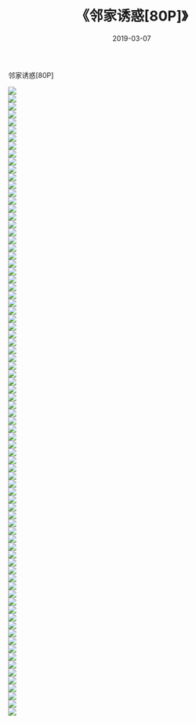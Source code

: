 ﻿---
layout: post
title:  《邻家诱惑[80P]》
date:   2019-03-07
img: http://img.660000.xyz/Sharelink/性感/2019/邻家诱惑[80P]/000.jpg
categories: [美女, 清纯, 唯美]
---

邻家诱惑[80P]

  ![](http://img.660000.xyz/Sharelink/性感/2019/邻家诱惑[80P]/001.jpg) <br> ![](http://img.660000.xyz/Sharelink/性感/2019/邻家诱惑[80P]/002.jpg) <br> ![](http://img.660000.xyz/Sharelink/性感/2019/邻家诱惑[80P]/003.jpg) <br> ![](http://img.660000.xyz/Sharelink/性感/2019/邻家诱惑[80P]/004.jpg) <br> ![](http://img.660000.xyz/Sharelink/性感/2019/邻家诱惑[80P]/005.jpg) <br> ![](http://img.660000.xyz/Sharelink/性感/2019/邻家诱惑[80P]/006.jpg) <br> ![](http://img.660000.xyz/Sharelink/性感/2019/邻家诱惑[80P]/007.jpg) <br> ![](http://img.660000.xyz/Sharelink/性感/2019/邻家诱惑[80P]/008.jpg) <br> ![](http://img.660000.xyz/Sharelink/性感/2019/邻家诱惑[80P]/009.jpg) <br> ![](http://img.660000.xyz/Sharelink/性感/2019/邻家诱惑[80P]/010.jpg) <br> ![](http://img.660000.xyz/Sharelink/性感/2019/邻家诱惑[80P]/011.jpg) <br> ![](http://img.660000.xyz/Sharelink/性感/2019/邻家诱惑[80P]/012.jpg) <br> ![](http://img.660000.xyz/Sharelink/性感/2019/邻家诱惑[80P]/013.jpg) <br> ![](http://img.660000.xyz/Sharelink/性感/2019/邻家诱惑[80P]/014.jpg) <br> ![](http://img.660000.xyz/Sharelink/性感/2019/邻家诱惑[80P]/015.jpg) <br> ![](http://img.660000.xyz/Sharelink/性感/2019/邻家诱惑[80P]/016.jpg) <br> ![](http://img.660000.xyz/Sharelink/性感/2019/邻家诱惑[80P]/017.jpg) <br> ![](http://img.660000.xyz/Sharelink/性感/2019/邻家诱惑[80P]/018.jpg) <br> ![](http://img.660000.xyz/Sharelink/性感/2019/邻家诱惑[80P]/019.jpg) <br> ![](http://img.660000.xyz/Sharelink/性感/2019/邻家诱惑[80P]/020.jpg) <br> ![](http://img.660000.xyz/Sharelink/性感/2019/邻家诱惑[80P]/021.jpg) <br> ![](http://img.660000.xyz/Sharelink/性感/2019/邻家诱惑[80P]/022.jpg) <br> ![](http://img.660000.xyz/Sharelink/性感/2019/邻家诱惑[80P]/023.jpg) <br> ![](http://img.660000.xyz/Sharelink/性感/2019/邻家诱惑[80P]/024.jpg) <br> ![](http://img.660000.xyz/Sharelink/性感/2019/邻家诱惑[80P]/025.jpg) <br> ![](http://img.660000.xyz/Sharelink/性感/2019/邻家诱惑[80P]/026.jpg) <br> ![](http://img.660000.xyz/Sharelink/性感/2019/邻家诱惑[80P]/027.jpg) <br> ![](http://img.660000.xyz/Sharelink/性感/2019/邻家诱惑[80P]/028.jpg) <br> ![](http://img.660000.xyz/Sharelink/性感/2019/邻家诱惑[80P]/029.jpg) <br> ![](http://img.660000.xyz/Sharelink/性感/2019/邻家诱惑[80P]/030.jpg) <br> ![](http://img.660000.xyz/Sharelink/性感/2019/邻家诱惑[80P]/031.jpg) <br> ![](http://img.660000.xyz/Sharelink/性感/2019/邻家诱惑[80P]/032.jpg) <br> ![](http://img.660000.xyz/Sharelink/性感/2019/邻家诱惑[80P]/033.jpg) <br> ![](http://img.660000.xyz/Sharelink/性感/2019/邻家诱惑[80P]/034.jpg) <br> ![](http://img.660000.xyz/Sharelink/性感/2019/邻家诱惑[80P]/035.jpg) <br> ![](http://img.660000.xyz/Sharelink/性感/2019/邻家诱惑[80P]/036.jpg) <br> ![](http://img.660000.xyz/Sharelink/性感/2019/邻家诱惑[80P]/037.jpg) <br> ![](http://img.660000.xyz/Sharelink/性感/2019/邻家诱惑[80P]/038.jpg) <br> ![](http://img.660000.xyz/Sharelink/性感/2019/邻家诱惑[80P]/039.jpg) <br> ![](http://img.660000.xyz/Sharelink/性感/2019/邻家诱惑[80P]/040.jpg) <br> ![](http://img.660000.xyz/Sharelink/性感/2019/邻家诱惑[80P]/041.jpg) <br> ![](http://img.660000.xyz/Sharelink/性感/2019/邻家诱惑[80P]/042.jpg) <br> ![](http://img.660000.xyz/Sharelink/性感/2019/邻家诱惑[80P]/043.jpg) <br> ![](http://img.660000.xyz/Sharelink/性感/2019/邻家诱惑[80P]/044.jpg) <br> ![](http://img.660000.xyz/Sharelink/性感/2019/邻家诱惑[80P]/045.jpg) <br> ![](http://img.660000.xyz/Sharelink/性感/2019/邻家诱惑[80P]/046.jpg) <br> ![](http://img.660000.xyz/Sharelink/性感/2019/邻家诱惑[80P]/047.jpg) <br> ![](http://img.660000.xyz/Sharelink/性感/2019/邻家诱惑[80P]/048.jpg) <br> ![](http://img.660000.xyz/Sharelink/性感/2019/邻家诱惑[80P]/049.jpg) <br> ![](http://img.660000.xyz/Sharelink/性感/2019/邻家诱惑[80P]/050.jpg) <br> ![](http://img.660000.xyz/Sharelink/性感/2019/邻家诱惑[80P]/051.jpg) <br> ![](http://img.660000.xyz/Sharelink/性感/2019/邻家诱惑[80P]/052.jpg) <br> ![](http://img.660000.xyz/Sharelink/性感/2019/邻家诱惑[80P]/053.jpg) <br> ![](http://img.660000.xyz/Sharelink/性感/2019/邻家诱惑[80P]/054.jpg) <br> ![](http://img.660000.xyz/Sharelink/性感/2019/邻家诱惑[80P]/055.jpg) <br> ![](http://img.660000.xyz/Sharelink/性感/2019/邻家诱惑[80P]/056.jpg) <br> ![](http://img.660000.xyz/Sharelink/性感/2019/邻家诱惑[80P]/057.jpg) <br> ![](http://img.660000.xyz/Sharelink/性感/2019/邻家诱惑[80P]/058.jpg) <br> ![](http://img.660000.xyz/Sharelink/性感/2019/邻家诱惑[80P]/059.jpg) <br> ![](http://img.660000.xyz/Sharelink/性感/2019/邻家诱惑[80P]/060.jpg) <br> ![](http://img.660000.xyz/Sharelink/性感/2019/邻家诱惑[80P]/061.jpg) <br> ![](http://img.660000.xyz/Sharelink/性感/2019/邻家诱惑[80P]/062.jpg) <br> ![](http://img.660000.xyz/Sharelink/性感/2019/邻家诱惑[80P]/063.jpg) <br> ![](http://img.660000.xyz/Sharelink/性感/2019/邻家诱惑[80P]/064.jpg) <br> ![](http://img.660000.xyz/Sharelink/性感/2019/邻家诱惑[80P]/065.jpg) <br> ![](http://img.660000.xyz/Sharelink/性感/2019/邻家诱惑[80P]/066.jpg) <br> ![](http://img.660000.xyz/Sharelink/性感/2019/邻家诱惑[80P]/067.jpg) <br> ![](http://img.660000.xyz/Sharelink/性感/2019/邻家诱惑[80P]/068.jpg) <br> ![](http://img.660000.xyz/Sharelink/性感/2019/邻家诱惑[80P]/069.jpg) <br> ![](http://img.660000.xyz/Sharelink/性感/2019/邻家诱惑[80P]/070.jpg) <br> ![](http://img.660000.xyz/Sharelink/性感/2019/邻家诱惑[80P]/071.jpg) <br> ![](http://img.660000.xyz/Sharelink/性感/2019/邻家诱惑[80P]/072.jpg) <br> ![](http://img.660000.xyz/Sharelink/性感/2019/邻家诱惑[80P]/073.jpg) <br> ![](http://img.660000.xyz/Sharelink/性感/2019/邻家诱惑[80P]/074.jpg) <br> ![](http://img.660000.xyz/Sharelink/性感/2019/邻家诱惑[80P]/075.jpg) <br> ![](http://img.660000.xyz/Sharelink/性感/2019/邻家诱惑[80P]/076.jpg) <br> ![](http://img.660000.xyz/Sharelink/性感/2019/邻家诱惑[80P]/077.jpg) <br> ![](http://img.660000.xyz/Sharelink/性感/2019/邻家诱惑[80P]/078.jpg) <br> ![](http://img.660000.xyz/Sharelink/性感/2019/邻家诱惑[80P]/079.jpg) <br> ![](http://img.660000.xyz/Sharelink/性感/2019/邻家诱惑[80P]/080.jpg) <br>